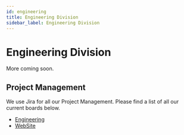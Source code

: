 ```yaml
---
id: engineering
title: Engineering Division
sidebar_label: Engineering Division
---
```


# Engineering Division

More coming soon.


## Project Management

We use Jira for all our Project Management.  Please find a list of all our current boards below.

  - [Engineering](https://geekbeacon.atlassian.net/jira/software/projects/EN/boards/4)
  - [WebSite](https://geekbeacon.atlassian.net/jira/software/projects/WEB/boards/14)
